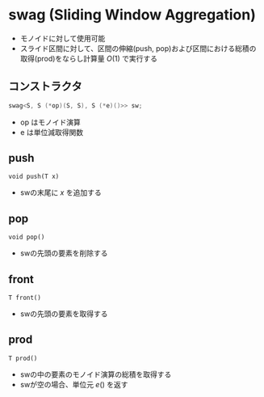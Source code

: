 # swag (Sliding Window Aggregation)

- モノイドに対して使用可能
- スライド区間に対して、区間の伸縮(push, pop)および区間における総積の取得(prod)をならし計算量 $O(1)$ で実行する 

## コンストラクタ

```cpp
swag<S, S (*op)(S, S), S (*e)()>> sw;
```

- op はモノイド演算
- e は単位減取得関数

## push

~~~
void push(T x)
~~~

- swの末尾に $x$ を追加する

## pop

~~~
void pop()
~~~

- swの先頭の要素を削除する

## front

~~~
T front()
~~~

- swの先頭の要素を取得する

## prod

~~~
T prod()
~~~

- swの中の要素のモノイド演算の総積を取得する
- swが空の場合、単位元 $e()$ を返す